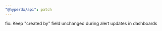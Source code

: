 ```yaml
---
"@hyperdx/api": patch
---
```


fix: Keep "created by" field unchanged during alert updates in dashboards
